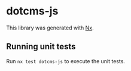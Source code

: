# dotcms-js

This library was generated with [Nx](https://nx.dev).

## Running unit tests

Run `nx test dotcms-js` to execute the unit tests.
